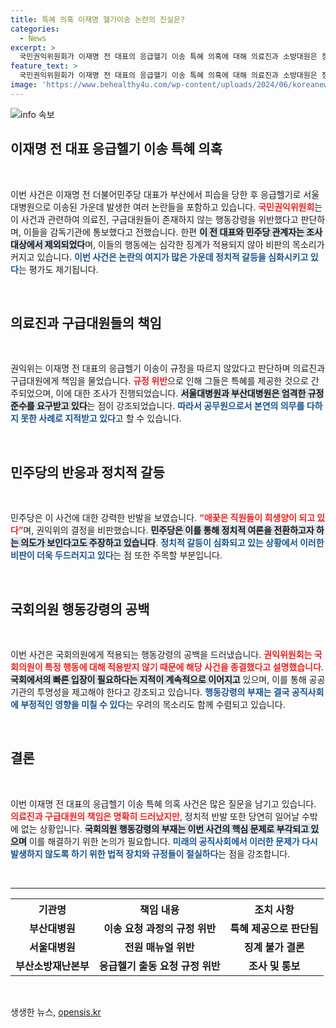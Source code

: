```yaml
---
title: 특혜 의혹 이재명 헬기이송 논란의 진실은?
categories:
  - News
excerpt: >
  국민권익위원회가 이재명 전 대표의 응급헬기 이송 특혜 의혹에 대해 의료진과 소방대원은 징계하지만, 국회의원들은 규정 부재로 처벌 불가하다고 밝혀 논란. 정치 파장 예고!
feature_text: >
  국민권익위원회가 이재명 전 대표의 응급헬기 이송 특혜 의혹에 대해 의료진과 소방대원은 징계하지만, 국회의원들은 규정 부재로 처벌 불가하다고 밝혀 논란. 정치 파장 예고!
image: 'https://www.behealthy4u.com/wp-content/uploads/2024/06/koreanews.jpg'
---
```


<p><img src="https://www.behealthy4u.com/wp-content/uploads/2024/06/koreanews.jpg" alt="info 속보" /></p>

<h2 data-ke-size="size26">이재명 전 대표 응급헬기 이송 특혜 의혹</h2>

<p data-ke-size="size16">&nbsp;</p>

<p>이번 사건은 이재명 전 더불어민주당 대표가 부산에서 피습을 당한 후 응급헬기로 서울대병원으로 이송된 가운데 발생한 여러 논란들을 포함하고 있습니다. <b><span style="color: #ee2323;">국민권익위원회</span></b>는 이 사건과 관련하여 의료진, 구급대원들이 존재하지 않는 행동강령을 위반했다고 판단하며, 이들을 감독기관에 통보했다고 전했습니다. 한편 <b><span style="background-color: #21538527;">이 전 대표와 민주당 관계자는 조사 대상에서 제외되었다</span></b>며, 이들의 행동에는 심각한 징계가 적용되지 않아 비판의 목소리가 커지고 있습니다. <b><span style="color: #1a5490;">이번 사건은 논란의 여지가 많은 가운데 정치적 갈등을 심화시키고 있다</span></b>는 평가도 제기됩니다.</p>

<p data-ke-size="size16">&nbsp;</p>

<h2 data-ke-size="size26">의료진과 구급대원들의 책임</h2>

<p data-ke-size="size16">&nbsp;</p>

<p>권익위는 이재명 전 대표의 응급헬기 이송이 규정을 따르지 않았다고 판단하며 의료진과 구급대원에게 책임을 물었습니다. <b><span style="color: #ee2323;">규정 위반</span></b>으로 인해 그들은 특혜를 제공한 것으로 간주되었으며, 이에 대한 조사가 진행되었습니다. <b><span style="background-color: #21538527;">서울대병원과 부산대병원은 엄격한 규정 준수를 요구받고 있다</span></b>는 점이 강조되었습니다. <b><span style="color: #1a5490;">따라서 공무원으로서 본연의 의무를 다하지 못한 사례로 지적받고 있다</span></b>고 할 수 있습니다.</p>

<p data-ke-size="size16">&nbsp;</p>

<h2 data-ke-size="size26">민주당의 반응과 정치적 갈등</h2>

<p data-ke-size="size16">&nbsp;</p>

<p>민주당은 이 사건에 대한 강력한 반발을 보였습니다. <b><span style="color: #ee2323;">“애꿎은 직원들이 희생양이 되고 있다”</span></b>며, 권익위의 결정을 비판했습니다. <b><span style="background-color: #21538527;">민주당은 이를 통해 정치적 여론을 전환하고자 하는 의도가 보인다고도 주장하고 있습니다</span></b>. <b><span style="color: #1a5490;">정치적 갈등이 심화되고 있는 상황에서 이러한 비판이 더욱 두드러지고 있다</span></b>는 점 또한 주목할 부분입니다.</p>

<p data-ke-size="size16">&nbsp;</p>

<h2 data-ke-size="size26">국회의원 행동강령의 공백</h2>

<p data-ke-size="size16">&nbsp;</p>

<p>이번 사건은 국회의원에게 적용되는 행동강령의 공백을 드러냈습니다. <b><span style="color: #ee2323;">권익위원회는 국회의원이 특정 행동에 대해 적용받지 않기 때문에 해당 사건을 종결했다고 설명했습니다</span></b>. <b><span style="background-color: #21538527;">국회에서의 빠른 입장이 필요하다는 지적이 계속적으로 이어지고</span></b> 있으며, 이를 통해 공공기관의 투명성을 제고해야 한다고 강조되고 있습니다. <b><span style="color: #1a5490;">행동강령의 부재는 결국 공직사회에 부정적인 영향을 미칠 수 있다</span></b>는 우려의 목소리도 함께 수렴되고 있습니다.</p>

<p data-ke-size="size16">&nbsp;</p>

<h2 data-ke-size="size26">결론</h2>

<p data-ke-size="size16">&nbsp;</p>

<p>이번 이재명 전 대표의 응급헬기 이송 특혜 의혹 사건은 많은 질문을 남기고 있습니다. <b><span style="color: #ee2323;">의료진과 구급대원의 책임은 명확히 드러났지만</span></b>, 정치적 반발 또한 당연히 일어날 수밖에 없는 상황입니다. <b><span style="background-color: #21538527;">국회의원 행동강령의 부재는 이번 사건의 핵심 문제로 부각되고 있으며</span></b> 이를 해결하기 위한 논의가 필요합니다. <b><span style="color: #1a5490;">미래의 공직사회에서 이러한 문제가 다시 발생하지 않도록 하기 위한 법적 장치와 규정들이 절실하다</span></b>는 점을 강조합니다.</p>

<p data-ke-size="size16">&nbsp;</p>

<hr>

<table style="width: 100%;">
<tr>
    <th style="text-align: center;"><b>기관명</b></th>
    <th style="text-align: center;"><b>책임 내용</b></th>
    <th style="text-align: center;"><b>조치 사항</b></th>
</tr>
<tr>
    <td style="text-align: center; height: 17px;"><b>부산대병원</b></td>
    <td style="text-align: center; height: 17px;"><b>이송 요청 과정의 규정 위반</b></td>
    <td style="text-align: center; height: 17px;"><b>특혜 제공으로 판단됨</b></td>
</tr>
<tr>
    <td style="text-align: center; height: 17px;"><b>서울대병원</b></td>
    <td style="text-align: center; height: 17px;"><b>전원 매뉴얼 위반</b></td>
    <td style="text-align: center; height: 17px;"><b>징계 불가 결론</b></td>
</tr>
<tr>
    <td style="text-align: center; height: 17px;"><b>부산소방재난본부</b></td>
    <td style="text-align: center; height: 17px;"><b>응급헬기 출동 요청 규정 위반</b></td>
    <td style="text-align: center; height: 17px;"><b>조사 및 통보</b></td>
</tr>
</table>

<p data-ke-size="size16">&nbsp;</p>
생생한 뉴스, <a href="https://opensis.kr" rel="dofollow">opensis.kr</a>


